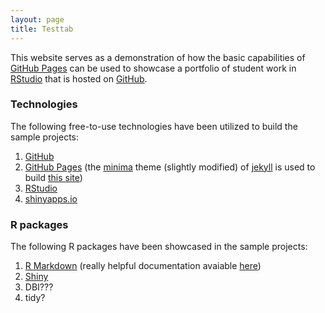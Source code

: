 ```yaml
---
layout: page
title: Testtab
---
```


This website serves as a demonstration of how the basic capabilities of [GitHub Pages](https://pages.github.com/) can be used to showcase a portfolio of student work in [RStudio](https://www.rstudio.com/) that is hosted on [GitHub](https://github.com/).

### Technologies

The following free-to-use technologies have been utilized to build the sample projects:
1. [GitHub](https://github.com/)
2. [GitHub Pages](https://pages.github.com/) (the [minima](https://github.com/jekyll/minima) theme (slightly modified) of [jekyll](https://github.com/jekyll) is used to build [this site](https://github.com/datadogs87/datadogs87.github.io))
3. [RStudio](https://www.rstudio.com/)
4. [shinyapps.io](https://www.shinyapps.io/)

### R packages

The following R packages have been showcased in the sample projects:
1. [R Markdown](https://rmarkdown.rstudio.com/) (really helpful documentation avaiable [here](https://bookdown.org/yihui/rmarkdown/))
2. [Shiny](https://shiny.rstudio.com/)
3. DBI???
4. tidy?
